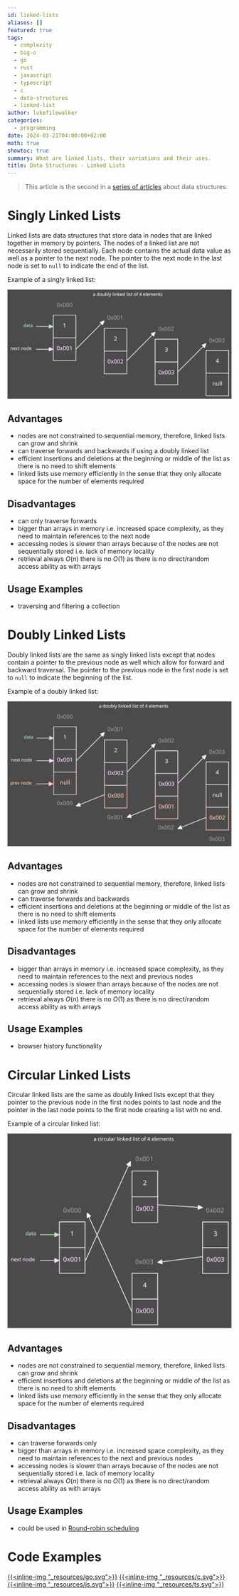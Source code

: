 ```yaml
---
id: linked-lists
aliases: []
featured: true
tags:
  - complexity
  - big-o
  - go
  - rust
  - javascript
  - typescript
  - c
  - data-structures
  - linked-list
author: lukefilewalker
categories:
  - programming
date: 2024-03-21T04:00:00+02:00
math: true
showtoc: true
summary: What are linked lists, their variations and their uses.
title: Data Structures - Linked Lists
---
```

> This article is the second in a [series of articles](/category/programming/general/data-structures/) about data structures.

# Singly Linked Lists

Linked lists are data structures that store data in nodes that are linked together in memory by pointers. The nodes of a linked list are not necessarily stored sequentially. Each node contains the actual data value as well as a pointer to the next node. The pointer to the next node in the last node is set to `null` to indicate the end of the list.

Example of a singly linked list:

![singly-linked-list](_resources/singly-linked-list.svg)

## Advantages

- nodes are not constrained to sequential memory, therefore, linked lists can grow and shrink
- can traverse forwards and backwards if using a doubly linked list
- efficient insertions and deletions at the beginning or middle of the list as there is no need to shift elements
- linked lists use memory efficiently in the sense that they only allocate space for the number of elements required

## Disadvantages

- can only traverse forwards
- bigger than arrays in memory i.e. increased space complexity, as they need to maintain references to the next node
- accessing nodes is slower than arrays because of the nodes are not sequentially stored i.e. lack of memory locality
- retrieval always $O(n)$ there is no $O(1)$ as there is no direct/random access ability as with arrays

## Usage Examples

- traversing and filtering a collection 

# Doubly Linked Lists

Doubly linked lists are the same as singly linked lists except that nodes contain a pointer to the previous node as well which allow for forward and backward traversal. The pointer to the previous node in the first node is set to `null` to indicate the beginning of the list.

Example of a doubly linked list:

![doubly-linked-list](_resources/doubly-linked-list.svg)

## Advantages

- nodes are not constrained to sequential memory, therefore, linked lists can grow and shrink
- can traverse forwards and backwards
- efficient insertions and deletions at the beginning or middle of the list as there is no need to shift elements
- linked lists use memory efficiently in the sense that they only allocate space for the number of elements required

## Disadvantages

- bigger than arrays in memory i.e. increased space complexity, as they need to maintain references to the next and previous nodes
- accessing nodes is slower than arrays because of the nodes are not sequentially stored i.e. lack of memory locality
- retrieval always $O(n)$ there is no $O(1)$ as there is no direct/random access ability as with arrays

## Usage Examples

- browser history functionality

# Circular Linked Lists

Circular linked lists are the same as doubly linked lists except that they pointer to the previous node in the first nodes points to last node and the pointer in the last node points to the first node creating a list with no end.

Example of a circular linked list:

![circular-linked-list](_resources/circular-linked-list.svg)

## Advantages

- nodes are not constrained to sequential memory, therefore, linked lists can grow and shrink
- efficient insertions and deletions at the beginning or middle of the list as there is no need to shift elements
- linked lists use memory efficiently in the sense that they only allocate space for the number of elements required

## Disadvantages

- can traverse forwards only
- bigger than arrays in memory i.e. increased space complexity, as they need to maintain references to the next and previous nodes
- accessing nodes is slower than arrays because of the nodes are not sequentially stored i.e. lack of memory locality
- retrieval always $O(n)$ there is no $O(1)$ as there is no direct/random access ability as with arrays

## Usage Examples

- could be used in [Round-robin scheduling](https://en.wikipedia.org/wiki/Round-robin_scheduling)

# Code Examples

[{{<inline-img "_resources/go.svg">}}](https://github.com/claudemuller/data-structures/tree/master/linked-lists/go)
[{{<inline-img "_resources/c.svg">}}](https://github.com/claudemuller/data-structures/tree/master/linked-lists/c)
[{{<inline-img "_resources/js.svg">}}](https://github.com/claudemuller/data-structures/tree/master/linked-lists/js)
[{{<inline-img "_resources/ts.svg">}}](https://github.com/claudemuller/data-structures/tree/master/linked-lists/ts)
